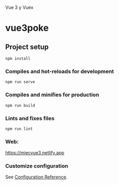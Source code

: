 Vue 3 y Vuex

# vue3poke

## Project setup
```
npm install
```

### Compiles and hot-reloads for development
```
npm run serve
```

### Compiles and minifies for production
```
npm run build
```

### Lints and fixes files
```
npm run lint
```

### Web:

https://miecvue3.netlify.app

### Customize configuration
See [Configuration Reference](https://cli.vuejs.org/config/).
